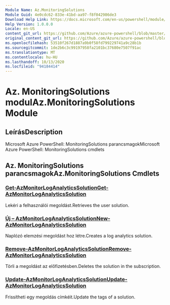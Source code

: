 ```yaml
---
Module Name: Az.MonitoringSolutions
Module Guid: 4e0cdc62-833e-41bd-aa97-f8f042986de3
Download Help Link: https://docs.microsoft.com/en-us/powershell/module/az.monitoringsolutions
Help Version: 1.0.0.0
Locale: en-US
content_git_url: https://github.com/Azure/azure-powershell/blob/master/src/MonitoringSolutions/help/Az.MonitoringSolutions.md
original_content_git_url: https://github.com/Azure/azure-powershell/blob/master/src/MonitoringSolutions/help/Az.MonitoringSolutions.md
ms.openlocfilehash: 53510f267d1887a9b0f58fd799229741a9c28b1b
ms.sourcegitcommit: 1de2b6c3c99197958fa2101bc37680e7507f91ac
ms.translationtype: MT
ms.contentlocale: hu-HU
ms.lasthandoff: 10/13/2020
ms.locfileid: "94184414"
---
```

# <span data-ttu-id="aced0-101">Az. MonitoringSolutions modul</span><span class="sxs-lookup"><span data-stu-id="aced0-101">Az.MonitoringSolutions Module</span></span>
## <span data-ttu-id="aced0-102">Leírás</span><span class="sxs-lookup"><span data-stu-id="aced0-102">Description</span></span>
<span data-ttu-id="aced0-103">Microsoft Azure PowerShell: MonitoringSolutions parancsmagok</span><span class="sxs-lookup"><span data-stu-id="aced0-103">Microsoft Azure PowerShell: MonitoringSolutions cmdlets</span></span>

## <span data-ttu-id="aced0-104">Az. MonitoringSolutions parancsmagok</span><span class="sxs-lookup"><span data-stu-id="aced0-104">Az.MonitoringSolutions Cmdlets</span></span>
### [<span data-ttu-id="aced0-105">Get-AzMonitorLogAnalyticsSolution</span><span class="sxs-lookup"><span data-stu-id="aced0-105">Get-AzMonitorLogAnalyticsSolution</span></span>](Get-AzMonitorLogAnalyticsSolution.md)
<span data-ttu-id="aced0-106">Lekéri a felhasználói megoldást.</span><span class="sxs-lookup"><span data-stu-id="aced0-106">Retrieves the user solution.</span></span>

### [<span data-ttu-id="aced0-107">Új – AzMonitorLogAnalyticsSolution</span><span class="sxs-lookup"><span data-stu-id="aced0-107">New-AzMonitorLogAnalyticsSolution</span></span>](New-AzMonitorLogAnalyticsSolution.md)
<span data-ttu-id="aced0-108">Naplózó elemzési megoldást hoz létre.</span><span class="sxs-lookup"><span data-stu-id="aced0-108">Creates a log analytics solution.</span></span>

### [<span data-ttu-id="aced0-109">Remove-AzMonitorLogAnalyticsSolution</span><span class="sxs-lookup"><span data-stu-id="aced0-109">Remove-AzMonitorLogAnalyticsSolution</span></span>](Remove-AzMonitorLogAnalyticsSolution.md)
<span data-ttu-id="aced0-110">Törli a megoldást az előfizetésben.</span><span class="sxs-lookup"><span data-stu-id="aced0-110">Deletes the solution in the subscription.</span></span>

### [<span data-ttu-id="aced0-111">Update-AzMonitorLogAnalyticsSolution</span><span class="sxs-lookup"><span data-stu-id="aced0-111">Update-AzMonitorLogAnalyticsSolution</span></span>](Update-AzMonitorLogAnalyticsSolution.md)
<span data-ttu-id="aced0-112">Frissítheti egy megoldás címkéit.</span><span class="sxs-lookup"><span data-stu-id="aced0-112">Update the tags of a solution.</span></span>


